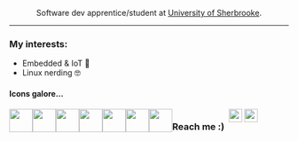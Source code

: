 <body>
<!--   <h2 align="center"> :sparkles:Hello!:sparkles:</h2> -->
  <p align="center">
    Software dev apprentice/student at <a href="https://www.usherbrooke.ca/admission/programme/654/maitrise-en-informatique/">University of Sherbrooke</a>.
  </p>
  <hr>
  <h3>My interests:</h3>
  <ul>
    <li>Embedded & IoT 📡
    <li>Linux nerding 🤓</li>
  </ul>

  <h4>Icons galore...</h4>
  <div style="display: flex;">
    <a href="https://www.python.org/"><img src="https://cdn.jsdelivr.net/gh/devicons/devicon/icons/python/python-original.svg" width="42"></a>
    <a href="https://www.gnu.org/software/bash/manual/bash.html"><img src="https://upload.wikimedia.org/wikipedia/commons/thumb/4/4b/Bash_Logo_Colored.svg/240px-Bash_Logo_Colored.svg.png" width="42" /></a>
    <a href="https://www.rust-lang.org/"><img src="https://raw.githubusercontent.com/rust-lang/rust-artwork/refs/heads/master/logo/rust-logo-64x64.png" width="42"/></a>
    <a href="https://www.linux.org/"><img src="https://cdn.jsdelivr.net/gh/devicons/devicon/icons/linux/linux-original.svg" width="42"></a>
    <a href="https://www.docker.com/"><img src="https://cdn.jsdelivr.net/gh/devicons/devicon@latest/icons/docker/docker-original.svg" width="42"></a>
    <a href="https://aws.amazon.com/"><img src="https://cdn.jsdelivr.net/gh/devicons/devicon@latest/icons/amazonwebservices/amazonwebservices-plain-wordmark.svg" width="42"></a>
    <a href="https://github.com/features/actions"><img src="https://cdn.jsdelivr.net/gh/devicons/devicon@latest/icons/githubactions/githubactions-original.svg" width="42"></a>
  <hr>        
  <h3 align="left">Reach me :)</h3>
  <div align="left">
      &nbsp;
      <a href="https://www.linkedin.com/in/simon-lalonde/"><img src="https://cdn.jsdelivr.net/gh/devicons/devicon/icons/linkedin/linkedin-original.svg" width="24"></a>
      <a href="mailto:simlalonde@hotmail.com"><img src="https://upload.wikimedia.org/wikipedia/commons/5/52/Toicon-icon-avocado-close.svg" width="24"></a>
  </div>
</body>
